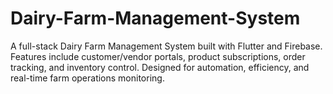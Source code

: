 # Dairy-Farm-Management-System
A full-stack Dairy Farm Management System built with Flutter and Firebase. Features include customer/vendor portals, product subscriptions, order tracking, and inventory control. Designed for automation, efficiency, and real-time farm operations monitoring.
